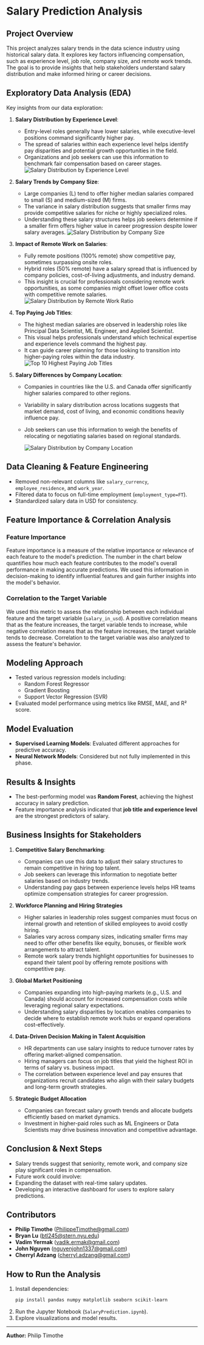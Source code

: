 # Salary Prediction Analysis

## Project Overview

This project analyzes salary trends in the data science industry using historical salary data. It explores key factors influencing compensation, such as experience level, job role, company size, and remote work trends. The goal is to provide insights that help stakeholders understand salary distribution and make informed hiring or career decisions.

## Exploratory Data Analysis (EDA)

Key insights from our data exploration:

1. **Salary Distribution by Experience Level**:

   - Entry-level roles generally have lower salaries, while executive-level positions command significantly higher pay.
   - The spread of salaries within each experience level helps identify pay disparities and potential growth opportunities in the field.
   - Organizations and job seekers can use this information to benchmark fair compensation based on career stages.
     ![Salary Distribution by Experience Level](Images/Salary_Distribution_by_Experience_Level.png)

2. **Salary Trends by Company Size**:

   - Large companies (L) tend to offer higher median salaries compared to small (S) and medium-sized (M) firms.
   - The variance in salary distribution suggests that smaller firms may provide competitive salaries for niche or highly specialized roles.
   - Understanding these salary structures helps job seekers determine if a smaller firm offers higher value in career progression despite lower salary averages.
     ![Salary Distribution by Company Size](Images/Salary_Distribution_by_Company_Size.png)

3. **Impact of Remote Work on Salaries**:

   - Fully remote positions (100% remote) show competitive pay, sometimes surpassing onsite roles.
   - Hybrid roles (50% remote) have a salary spread that is influenced by company policies, cost-of-living adjustments, and industry demand.
   - This insight is crucial for professionals considering remote work opportunities, as some companies might offset lower office costs with competitive remote salaries.
     ![Salary Distribution by Remote Work Ratio](Images/Salary_Distribution_by_Remote_Work_Ratio.png)

4. **Top Paying Job Titles**:

   - The highest median salaries are observed in leadership roles like Principal Data Scientist, ML Engineer, and Applied Scientist.
   - This visual helps professionals understand which technical expertise and experience levels command the highest pay.
   - It can guide career planning for those looking to transition into higher-paying roles within the data industry.
     ![Top 10 Highest Paying Job Titles](Images/Top_10_Highest_Paying_Job_Titles.png)

5. **Salary Differences by Company Location**:

   - Companies in countries like the U.S. and Canada offer significantly higher salaries compared to other regions.
   - Variability in salary distribution across locations suggests that market demand, cost of living, and economic conditions heavily influence pay.
   - Job seekers can use this information to weigh the benefits of relocating or negotiating salaries based on regional standards.

     ![Salary Distribution by Company Location](Images/Salary_Distribution_by_Top_10_Company_Locations.png)

## Data Cleaning & Feature Engineering

- Removed non-relevant columns like `salary_currency`, `employee_residence`, and `work_year`.
- Filtered data to focus on full-time employment (`employment_type=FT`).
- Standardized salary data in USD for consistency.

## Feature Importance & Correlation Analysis

### Feature Importance

Feature importance is a measure of the relative importance or relevance of each feature to the model's prediction. The number in the chart below quantifies how much each feature contributes to the model's overall performance in making accurate predictions. We used this information in decision-making to identify influential features and gain further insights into the model's behavior.

### Correlation to the Target Variable

We used this metric to assess the relationship between each individual feature and the target variable (`salary_in_usd`). A positive correlation means that as the feature increases, the target variable tends to increase, while negative correlation means that as the feature increases, the target variable tends to decrease. Correlation to the target variable was also analyzed to assess the feature's behavior.

## Modeling Approach

- Tested various regression models including:
  - Random Forest Regressor
  - Gradient Boosting
  - Support Vector Regression (SVR)
- Evaluated model performance using metrics like RMSE, MAE, and R² score.

## Model Evaluation

- **Supervised Learning Models**: Evaluated different approaches for predictive accuracy.
- **Neural Network Models**: Considered but not fully implemented in this phase.

## Results & Insights

- The best-performing model was **Random Forest**, achieving the highest accuracy in salary prediction.
- Feature importance analysis indicated that **job title and experience level** are the strongest predictors of salary.

## Business Insights for Stakeholders

1. **Competitive Salary Benchmarking**:

   - Companies can use this data to adjust their salary structures to remain competitive in hiring top talent.
   - Job seekers can leverage this information to negotiate better salaries based on industry trends.
   - Understanding pay gaps between experience levels helps HR teams optimize compensation strategies for career progression.

2. **Workforce Planning and Hiring Strategies**

   - Higher salaries in leadership roles suggest companies must focus on internal growth and retention of skilled employees to avoid costly hiring.
   - Salaries vary across company sizes, indicating smaller firms may need to offer other benefits like equity, bonuses, or flexible work arrangements to attract talent.
   - Remote work salary trends highlight opportunities for businesses to expand their talent pool by offering remote positions with competitive pay.

3. **Global Market Positioning**

   - Companies expanding into high-paying markets (e.g., U.S. and Canada) should account for increased compensation costs while leveraging regional salary expectations.
   - Understanding salary disparities by location enables companies to decide where to establish remote work hubs or expand operations cost-effectively.

4. **Data-Driven Decision Making in Talent Acquisition**

   - HR departments can use salary insights to reduce turnover rates by offering market-aligned compensation.
   - Hiring managers can focus on job titles that yield the highest ROI in terms of salary vs. business impact.
   - The correlation between experience level and pay ensures that organizations recruit candidates who align with their salary budgets and long-term growth strategies.

5. **Strategic Budget Allocation**

   - Companies can forecast salary growth trends and allocate budgets efficiently based on market dynamics.
   - Investment in higher-paid roles such as ML Engineers or Data Scientists may drive business innovation and competitive advantage.

## Conclusion & Next Steps

- Salary trends suggest that seniority, remote work, and company size play significant roles in compensation.
- Future work could involve:
- Expanding the dataset with real-time salary updates.
- Developing an interactive dashboard for users to explore salary predictions.

## Contributors

- **Philip Timothe** (PhilippeTimothe@gmail.com)
- **Bryan Lu** (btl245@stern.nyu.edu)
- **Vadim Yermak** (vadik.ermak@gmail.com)
- **John Nguyen** (nguyenjohn1337@gmail.com)
- **Cherryl Adzang** (cherryl.adzang@gmail.com)

## How to Run the Analysis

1. Install dependencies:
   ```bash
   pip install pandas numpy matplotlib seaborn scikit-learn
   ```
2. Run the Jupyter Notebook (`SalaryPrediction.ipynb`).
3. Explore visualizations and model results.

---

**Author:** Philip Timothe
